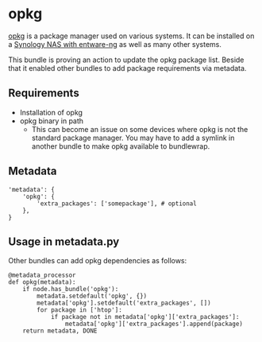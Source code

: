 # opkg

[opkg](https://git.yoctoproject.org/cgit/cgit.cgi/opkg/) is a package manager used on various systems. It can be installed on a [Synology NAS with entware-ng](https://github.com/Entware-ng/Entware-ng/wiki/Install-on-Synology-NAS) as well as many other systems.

This bundle is proving an action to update the opkg package list.
Beside that it enabled other bundles to add package requirements via metadata.

## Requirements

* Installation of opkg
* opkg binary in path
  * This can become an issue on some devices where opkg is not the standard package manager. You may have to add a symlink in another bundle to make opkg available to bundlewrap.

## Metadata

    'metadata': {
        'opkg': {
            'extra_packages': ['somepackage'], # optional
        },
    }

## Usage in metadata.py

Other bundles can add opkg dependencies as follows:

    @metadata_processor
    def opkg(metadata):
        if node.has_bundle('opkg'):
            metadata.setdefault('opkg', {})
            metadata['opkg'].setdefault('extra_packages', [])
            for package in ['htop']:
                if package not in metadata['opkg']['extra_packages']:
                    metadata['opkg']['extra_packages'].append(package)
        return metadata, DONE
